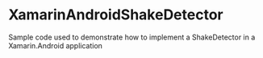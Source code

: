 # XamarinAndroidShakeDetector
Sample code used to demonstrate how to implement a ShakeDetector in a Xamarin.Android application
